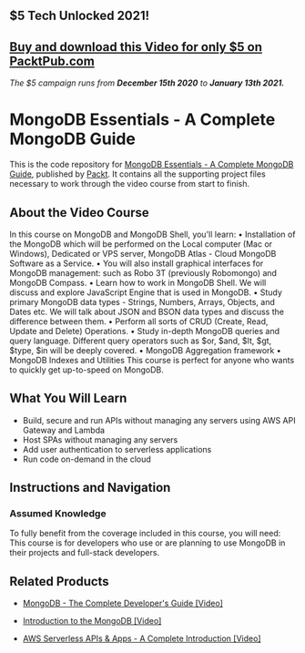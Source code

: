 ## $5 Tech Unlocked 2021!
[Buy and download this Video for only $5 on PacktPub.com](https://www.packtpub.com/product/mongodb-essentials-a-complete-mongodb-guide-video/9781789952438)
-----
*The $5 campaign         runs from __December 15th 2020__ to __January 13th 2021.__*

# MongoDB Essentials - A Complete MongoDB Guide
This is the code repository for [MongoDB Essentials - A Complete MongoDB Guide](https://www.packtpub.com/virtualization-and-cloud/aws-serverless-apis-apps-complete-introduction-video?utm_source=github&utm_medium=repository&utm_campaign=9781789954340), published by [Packt](https://www.packtpub.com/?utm_source=github). It contains all the supporting project files necessary to work through the video course from start to finish.
## About the Video Course
In this course on MongoDB and MongoDB Shell, you'll learn:
• Installation of the MongoDB which will be performed on the Local computer (Mac or Windows), Dedicated or VPS server, MongoDB Atlas - Cloud MongoDB Software as a Service.
• You will also install graphical interfaces for MongoDB management: such as Robo 3T (previously Robomongo) and MongoDB Compass.
• Learn how to work in MongoDB Shell. We will discuss and explore JavaScript Engine that is used in MongoDB.
• Study primary MongoDB data types - Strings, Numbers, Arrays, Objects, and Dates etc. We will talk about JSON and BSON data types and discuss the difference between them.
• Perform all sorts of CRUD (Create, Read, Update and Delete) Operations. 
• Study in-depth MongoDB queries and query language. Different query operators such as $or, $and, $lt, $gt, $type, $in will be deeply covered.
• MongoDB Aggregation framework
• MongoDB Indexes and Utilities
This course is perfect for anyone who wants to quickly get up-to-speed on MongoDB.

<H2>What You Will Learn</H2>
<DIV class=book-info-will-learn-text>
<UL>
<LI>Build, secure and run APIs without managing any servers using AWS API Gateway and Lambda 
<LI>Host SPAs without managing any servers 
<LI>Add user authentication to serverless applications 
<LI>Run code on-demand in the cloud </LI></UL></DIV>

## Instructions and Navigation
### Assumed Knowledge
To fully benefit from the coverage included in this course, you will need:<br/>
This course is for developers who use or are planning to use MongoDB in their projects and full-stack developers.

   

## Related Products
* [MongoDB - The Complete Developer's Guide [Video]](https://www.packtpub.com/virtualization-and-cloud/aws-serverless-apis-apps-complete-introduction-video?utm_source=github&utm_medium=repository&utm_campaign=9781789954340)

* [Introduction to the MongoDB [Video]](https://www.packtpub.com/virtualization-and-cloud/aws-serverless-apis-apps-complete-introduction-video?utm_source=github&utm_medium=repository&utm_campaign=9781789954340)

* [AWS Serverless APIs & Apps - A Complete Introduction [Video]](https://www.packtpub.com/virtualization-and-cloud/aws-serverless-apis-apps-complete-introduction-video?utm_source=github&utm_medium=repository&utm_campaign=9781789954340)

